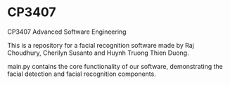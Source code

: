 # CP3407
CP3407 Advanced Software Engineering

This is a repository for a facial recognition software made by Raj Choudhury, Cherilyn Susanto and Huynh Truong Thien Duong.

main.py contains the core functionality of our software, demonstrating the facial detection and facial recognition components.
